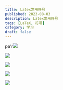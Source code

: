 ```yaml
---
title: Latex常用符号
published: 2023-08-03
description: Latex常用符号
tags: [LaTeX, 符号]
category: 学习
draft: false
---
```


pa'r![](https://cdn.nlark.com/yuque/0/2022/png/25825898/1667053306362-05f3a5d3-4f44-4a45-a23c-95f4159e2dfc.png)

![](https://cdn.nlark.com/yuque/0/2022/png/25825898/1667053315181-03140747-f90d-4ba0-b1c2-853056fb4020.png)

![](https://cdn.nlark.com/yuque/0/2022/png/25825898/1667053325142-8926f61e-8d39-4581-8a9a-90073eb570cc.png)

![](https://cdn.nlark.com/yuque/0/2022/png/25825898/1667053331169-df57dc70-230e-42c0-8af2-37c0f780a4e4.png)

![](https://cdn.nlark.com/yuque/0/2022/png/25825898/1667053336281-da5e0ca6-2805-42ef-aea3-9009b50bf3bc.png)